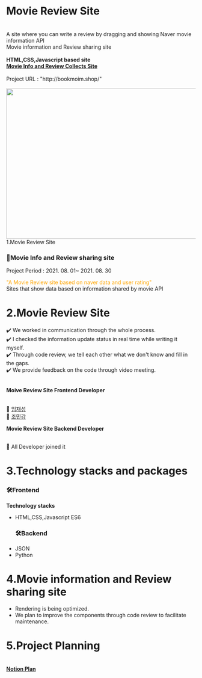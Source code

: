 <!Doctype html>
<html>
  <head>
    <meta charset="utf-8" />
  </head>
  <body>
    <h1>Movie Review Site</h1>
    <br>A site where you can write a review by dragging and showing Naver movie information API
    <br>Movie information and Review sharing site
    <br><br>
    <strong>HTML,CSS,Javascript based site<a href="http://bookmoim.shop/"><br>Movie Info and Review Collects Site</a></strong>
    <br><br>
    Project URL : "http://bookmoim.shop/"
    <br><br>
    <img src="https://user-images.githubusercontent.com/85553325/155828502-42541eb9-5866-4287-b9a8-a79e5f4945eb.png" width="800px" height="400px"
    <h1>1.Movie Review Site</h1>
    <h3> 📌Movie Info and Review sharing site</h3>
    <p>Project Period : 2021. 08. 01~ 2021. 08. 30<p>
    <p> <span style="color:orange" >"A Movie Review site based on naver data and user rating"</span>
      <br>Sites that show data based on information shared by movie API<br></p> 
    <h1>2.Movie Review Site</h1>
    ✔️ We worked in communication through the whole process.
   <br> ✔️ I checked the information update status in real time while writing it myself.
   <br> ✔️ Through code review, we tell each other what we don't know and fill in the gaps.
   <br> ✔️ We provide feedback on the code through video meeting.
    <br><br>
    <p><strong>Moive Review Site Frontend Developer</strong></p>
    <br> 🌱 <a href = "https://github.com/RookieLim">임재성</a>  
    <br> 🌱 <a href = "https://github.com/mingab91">조민갑</a>
    <br><p><strong>Movie Review Site Backend Developer</strong></p>
    <br> 🌱 All Developer joined it</a>  
     <h1>3.Technology stacks and packages</h1>
   <h3>🛠Frontend</h3>
    <strong>Technology stacks</strong>
     <ul>
      <li>HTML,CSS,Javascript ES6</li>
   <h3>🛠Backend</h3>
       <li>JSON</li>
       <li>Python</li>
      </ul>
    <h1>4.Movie information and Review sharing site</h1>
    <ul>
      <li>Rendering is being optimized.</li>
      <li>We plan to improve the components through code review to facilitate maintenance.</li>
    </ul>
    <h1>5.Project Planning</h1>
   <br> <strong><a href = "Working">Notion Plan</a></strong>
  </body>
</html>
 
